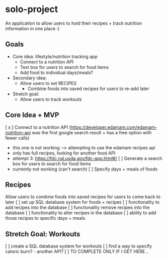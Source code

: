 # solo-project
An application to allow users to hold their recipes + track nutrition information in one place :)

## Goals
- Core idea: lifestyle/nutrition tracking app
    - Connect to a nutrition API
    - Text box for users to search for food items
    - Add food to individual days/meals?
- Secondary idea:
    - Allow users to set RECIPES
        - Combine foods into saved recipes for users to re-add later
- Stretch goal:
    - Allow users to track workouts

## Core Idea + MVP
[ x ] Connect to a nutrition API (https://developer.edamam.com/edamam-nutrition-api was the first google search result + has a free option with fewer calls)
- this one is not working --> attempting to use the edamam recipes api
- only has full recipes, looking for another food API
- attempt 3: https://fdc.nal.usda.gov/fdc-app.html#/ 
[ ] Generate a search box for users to search for food items
- currently not working (can't search)
[ ] Specify days + meals of foods

## Recipes
Allow users to combine foods into saved recipes for users to come back to later
[ ] set up SQL database system for foods + recipes
[ ] functionality to add recipes into the database
[ ] functionality remove recipes into the database
[ ] functionality to alter recipes in the database
[ ] ability to add those recipes to specific days + meals

## Stretch Goal: Workouts
[ ] create a SQL database system for workouts
[ ] find a way to specify caloric burn? - another API?
[ ] TO COMPLETE ONLY IF I GET HERE... 